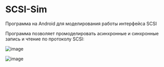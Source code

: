 # SCSI-Sim
Программа на Android для моделирования работы интерфейса SCSI

Программа позволяет промоделировать асинхронные и синхронные запись и чтение по протоколу SCSI:

![image](https://user-images.githubusercontent.com/50622213/178554429-2c5c79d6-2fbe-4e7e-b5cc-b47473794a84.png)

![image](https://user-images.githubusercontent.com/50622213/178554446-2b71a9fc-4f5b-4797-91b3-3c95c889d477.png)
